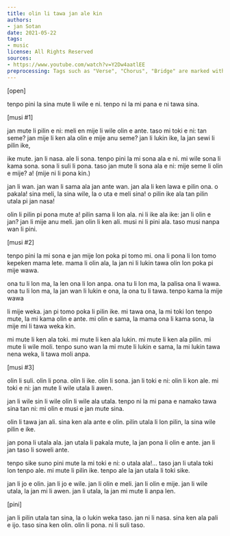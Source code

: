 ```yaml
---
title: olin li tawa jan ale kin
authors:
- jan Sotan
date: 2021-05-22
tags:
- music
license: All Rights Reserved
sources:
- https://www.youtube.com/watch?v=Y2Dw4aatlEE
preprocessing: Tags such as "Verse", "Chorus", "Bridge" are marked with brackets.
---
```


[open]

tenpo pini la sina mute li wile e ni. tenpo ni la mi pana e ni tawa sina.

[musi #1]

jan mute li pilin e ni: meli en mije li wile
olin e ante. taso mi toki e ni: tan seme?
jan mije li ken ala olin e mije anu seme?
jan li lukin ike, la jan sewi li pilin ike,

ike mute. jan li nasa. ale li sona. tenpo pini la
mi sona ala e ni. mi wile sona li kama sona.
sona li suli li pona. taso jan mute li sona ala
e ni: mije seme li olin e mije? a! (mije ni li pona kin.)

jan li wan. jan wan li sama ala jan ante wan.
jan ala li ken lawa e pilin ona. o pakala!
sina meli, la sina wile, la o uta e meli sina!
o pilin ike ala tan pilin utala pi jan nasa!

olin li pilin pi pona mute a! pilin sama li lon ala.
ni li ike ala ike: jan li olin e jan?
jan li mije anu meli. jan olin li ken ali.
musi ni li pini ala. taso musi nanpa wan li pini.

[musi #2]

tenpo pini la mi sona e jan mije lon
poka pi tomo mi. ona li pona li lon tomo
kepeken mama lete. mama li olin ala,
la jan ni li lukin tawa olin lon poka pi mije wawa.

ona tu li lon ma, la len ona li lon anpa.
ona tu li lon ma, la palisa ona li wawa.
ona tu li lon ma, la jan wan li lukin e ona,
la ona tu li tawa. tenpo kama la mije wawa

li mije weka. jan pi tomo poka li pilin ike.
mi tawa ona, la mi toki lon tenpo mute,
la mi kama olin e ante. mi olin e sama,
la mama ona li kama sona, la mije mi li tawa weka kin.

mi mute li ken ala toki. mi mute li ken ala lukin.
mi mute li ken ala pilin. mi mute li wile moli.
tenpo suno wan la mi mute li lukin e sama,
la mi lukin tawa nena weka, li tawa moli anpa.

[musi #3]

olin li suli. olin li pona.
olin li ike. olin li sona.
jan li toki e ni: olin li kon ale.
mi toki e ni: jan mute li wile utala li awen.

jan li wile sin li wile olin
li wile ala utala. tenpo ni
la mi pana e namako tawa sina
tan ni: mi olin e musi e jan mute sina.

olin li tawa jan ali.
sina ken ala ante e olin.
pilin utala li lon pilin,
la sina wile pilin e ike.

jan pona li utala ala.
jan utala li pakala mute,
la jan pona li olin e ante.
jan li jan taso li soweli ante.

tenpo sike suno pini mute la mi toki
e ni: o utala ala!... taso jan li utala toki
lon tenpo ale. mi mute li pilin ike.
tenpo ale la jan utala li toki sike.

jan li jo e olin. jan li jo e wile.
jan li olin e meli. jan li olin e mije.
jan li wile utala, la jan mi li awen.
jan li utala, la jan mi mute li anpa len.

[pini]

jan li pilin utala tan sina, la o lukin weka taso. jan ni li nasa. sina ken ala pali e ijo. taso sina ken olin. olin li pona. ni li suli taso.